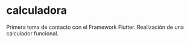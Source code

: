 # calculadora

Primera toma de contacto con el Framework Flutter. Realización de una calculador funcional.
